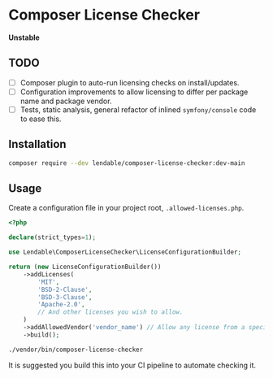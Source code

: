 # Composer License Checker

**Unstable**

## TODO

- [ ] Composer plugin to auto-run licensing checks on install/updates. 
- [ ] Configuration improvements to allow licensing to differ per package name and package vendor.
- [ ] Tests, static analysis, general refactor of inlined `symfony/console` code to ease this. 

## Installation

```sh
composer require --dev lendable/composer-license-checker:dev-main
```

## Usage

Create a configuration file in your project root, `.allowed-licenses.php`.

```php
<?php

declare(strict_types=1);

use Lendable\ComposerLicenseChecker\LicenseConfigurationBuilder;

return (new LicenseConfigurationBuilder())
    ->addLicenses(
        'MIT',
        'BSD-2-Clause',
        'BSD-3-Clause',
        'Apache-2.0',
        // And other licenses you wish to allow.
    )
    ->addAllowedVendor('vendor_name') // Allow any license from a specific vendor, i.e. your own company.
    ->build();

```

```sh
./vendor/bin/composer-license-checker
```

It is suggested you build this into your CI pipeline to automate checking it.
